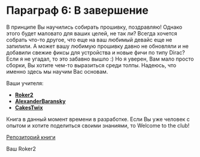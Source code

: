 # Параграф 6: В завершение

В принципе Вы научились собирать прошивку, поздравляю! Однако этого будет маловато для ваших целей, не так ли? Всегда хочется собрать что-то другое, что еще на ваш любимый девайс еще не запилили. А может вашу любимую прошивку давно не обновляли и не добавили свежие фиксы для устройства и новые фичи по типу Dirac? Если я не угадал, то это забавно вышло :) Но я уверен, Вам мало просто сборки, Вы хотите чем-то выразиться среди толпы. Надеюсь, что именно здесь мы научим Вас основам.

Ваши учителя:

- [**Roker2**](https://github.com/Roker2)
- [**AlexanderBaransky**](https://github.com/AlexanderBaransky)
- [**CakesTwix**](https://github.com/CakesTwix)

Книга в данный момент времени в разработке. Если Вы уже человек с опытом и хотите поделиться своими знаниями, то Welcome to the club!

[Репозиторий книги](https://github.com/Roker2/BookAboutBuilding)

Ваш Roker2